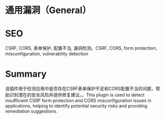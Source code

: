 # 通用漏洞（General）
# SEO
CSRF, CORS, 表单保护, 配置不当, 漏洞检测。CSRF, CORS, form protection, misconfiguration, vulnerability detection
# Summary
该插件用于检测应用中是否存在CSRF表单保护不足和CORS配置不当的问题，帮助识别潜在的安全风险并提供修复建议。。This plugin is used to detect insufficient CSRF form protection and CORS misconfiguration issues in applications, helping to identify potential security risks and providing remediation suggestions.
